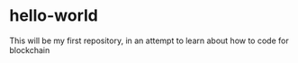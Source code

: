 # hello-world
This will be my first repository, in an attempt to learn about how to code for blockchain
